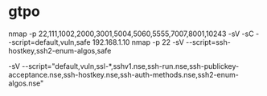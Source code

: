 # gtpo

nmap -p 22,111,1002,2000,3001,5004,5060,5555,7007,8001,10243 -sV -sC --script=default,vuln,safe 192.168.1.10
nmap -p 22 -sV --script=ssh-hostkey,ssh2-enum-algos,safe <target-ip>

-sV --script="default,vuln,ssl-*,sshv1.nse,ssh-run.nse,ssh-publickey-acceptance.nse,ssh-hostkey.nse,ssh-auth-methods.nse,ssh2-enum-algos.nse"

